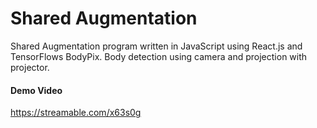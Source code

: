 # Shared Augmentation
Shared Augmentation program written in JavaScript using React.js and TensorFlows BodyPix. Body detection using camera and projection with projector.
#### Demo Video
https://streamable.com/x63s0g
